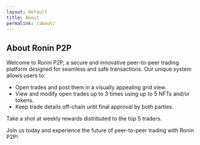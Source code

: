 ```yaml
---
layout: default
title: About
permalink: /about/
---
```


## About Ronin P2P

Welcome to Ronin P2P, a secure and innovative peer-to-peer trading platform designed for seamless and safe transactions. Our unique system allows users to:

- Open trades and post them in a visually appealing grid view.
- View and modify open trades up to 3 times using up to 5 NFTs and/or tokens.
- Keep trade details off-chain until final approval by both parties.

Take a shot at weekly rewards distributed to the top 5 traders.

Join us today and experience the future of peer-to-peer trading with Ronin P2P!
